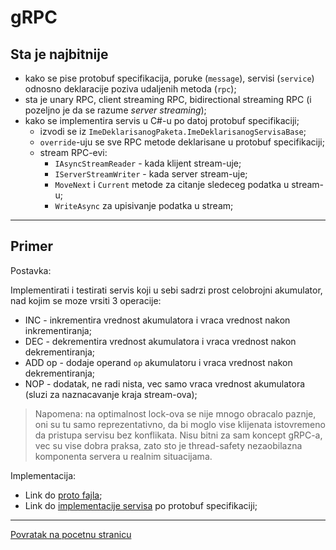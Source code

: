 # gRPC

## Sta je najbitnije

- kako se pise protobuf specifikacija, poruke (`message`), servisi (`service`) odnosno deklaracije poziva udaljenih metoda (`rpc`);
- sta je unary RPC, client streaming RPC, bidirectional streaming RPC (i pozeljno je da se razume _server streaming_);
- kako se implementira servis u C#-u po datoj protobuf specifikaciji;
  - izvodi se iz `ImeDeklarisanogPaketa.ImeDeklarisanogServisaBase`;
  - `override`-uju se sve RPC metode deklarisane u protobuf specifikaciji;
  - stream RPC-evi:
    - `IAsyncStreamReader` - kada klijent stream-uje;
    - `IServerStreamWriter` - kada server stream-uje;
    - `MoveNext` i `Current` metode za citanje sledeceg podatka u stream-u;
    - `WriteAsync` za upisivanje podatka u stream;

---

## Primer

Postavka:

Implementirati i testirati servis koji u sebi sadrzi prost celobrojni akumulator, nad kojim se moze vrsiti 3 operacije:

- INC - inkrementira vrednost akumulatora i vraca vrednost nakon inkrementiranja;
- DEC - dekrementira vrednost akumulatora i vraca vrednost nakon dekrementiranja;
- ADD op - dodaje operand `op` akumulatoru i vraca vrednost nakon dekrementiranja;
- NOP - dodatak, ne radi nista, vec samo vraca vrednost akumulatora (sluzi za naznacavanje kraja stream-ova);

> Napomena: na optimalnost lock-ova se nije mnogo obracalo paznje, oni su tu samo reprezentativno, da bi moglo vise klijenata istovremeno da pristupa servisu bez konflikata. Nisu bitni za sam koncept gRPC-a, vec su vise dobra praksa, zato sto je thread-safety nezaobilazna komponenta servera u realnim situacijama.

Implementacija:

- Link do [proto fajla](./AccumulatorOps/Protos/accumulator_ops.proto);
- Link do [implementacije servisa](./AccumulatorOps/Services/AccumulatorOps.cs) po protobuf specifikaciji;

---

[Povratak na pocetnu stranicu](../README.md)